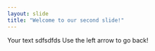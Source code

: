 ```yaml
---
layout: slide
title: "Welcome to our second slide!"
---
```

Your text sdfsdfds
Use the left arrow to go back!
